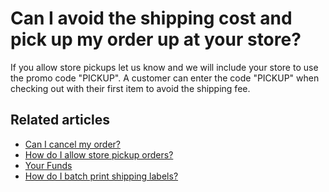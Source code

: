 # Can I avoid the shipping cost and pick up my order up at your store?

If you allow store pickups let us know and we will include your store to use the promo code "PICKUP". A customer can enter the code "PICKUP" when checking out with their first item to avoid the shipping fee.

## Related articles

* [Can I cancel my order?](https://jamble.gitbook.io/popshop-live/shipping-purchases-and-pick-up/fulfillment-and-shipping/can-i-cancel-my-order)
* [How do I allow store pickup orders?](https://jamble.gitbook.io/popshop-live/shipping-purchases-and-pick-up/fulfillment-and-shipping/how-do-i-allow-store-pickup-orders)
* [Your Funds](https://jamble.gitbook.io/popshop-live/seller-dashboard/your-funds)
* [How do I batch print shipping labels?](https://jamble.gitbook.io/popshop-live/shipping-purchases-and-pick-up/fulfillment-and-shipping/how-do-i-batch-print-shipping-labels)
